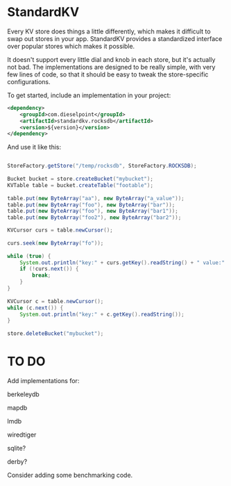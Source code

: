 # StandardKV


Every KV store does things a little differently, which makes it difficult to swap out stores in your app. StandardKV provides a 
standardized interface over popular stores which makes it possible.

It doesn't support every little dial and knob in each store, but it's actually not bad. The implementations
are designed to be really simple, with very few lines of code, so that it should be easy to tweak the store-specific
configurations.

To get started, include an implementation in your project:

```XML
<dependency>
    <groupId>com.dieselpoint</groupId>
    <artifactId>standardkv.rocksdb</artifactId>
    <version>${version}</version>
</dependency>
```

And use it like this:

```Java

StoreFactory.getStore("/temp/rocksdb", StoreFactory.ROCKSDB);
		
Bucket bucket = store.createBucket("mybucket");
KVTable table = bucket.createTable("footable");
		
table.put(new ByteArray("aa"), new ByteArray("a_value"));
table.put(new ByteArray("foo"), new ByteArray("bar"));
table.put(new ByteArray("foo"), new ByteArray("bar1"));
table.put(new ByteArray("foo2"), new ByteArray("bar2"));

KVCursor curs = table.newCursor();
		
curs.seek(new ByteArray("fo"));
		
while (true) {
	System.out.println("key:" + curs.getKey().readString() + " value:" + curs.getValue().readString());
	if (!curs.next()) {
		break;
	}
}
		
KVCursor c = table.newCursor();
while (c.next()) {
	System.out.println("key:" + c.getKey().readString());
}
		
store.deleteBucket("mybucket");
```


# TO DO

Add implementations for:

berkeleydb

mapdb

lmdb 

wiredtiger

sqlite?

derby?

Consider adding some benchmarking code.

